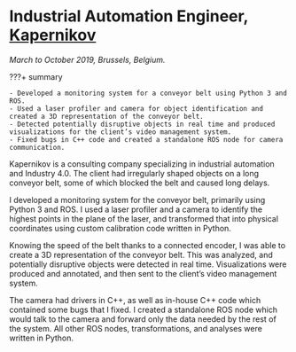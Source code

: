 # Industrial Automation Engineer, [Kapernikov](https://www.kapernikov.com/)
_March to October 2019, Brussels, Belgium._

???+ summary

    - Developed a monitoring system for a conveyor belt using Python 3 and ROS.
    - Used a laser profiler and camera for object identification and created a 3D representation of the conveyor belt.
    - Detected potentially disruptive objects in real time and produced visualizations for the client’s video management system.
    - Fixed bugs in C++ code and created a standalone ROS node for camera communication.

Kapernikov is a consulting company specializing in industrial automation and Industry 4.0.
The client had irregularly shaped objects on a long conveyor belt, some of which blocked the belt and caused long delays.

I developed a monitoring system for the conveyor belt, primarily using Python 3 and ROS.
I used a laser profiler and a camera to identify the highest points in the plane of the laser,
and transformed that into physical coordinates using custom calibration code written in Python.

Knowing the speed of the belt thanks to a connected encoder, I was able to create a 3D representation of the conveyor belt.
This was analyzed, and potentially disruptive objects were detected in real time.
Visualizations were produced and annotated, and then sent to the client’s video management system.

The camera had drivers in C++, as well as in-house C++ code which contained some bugs that I fixed.
I created a standalone ROS node which would talk to the camera and forward only the data needed by the rest of the system.
All other ROS nodes, transformations, and analyses were written in Python.
